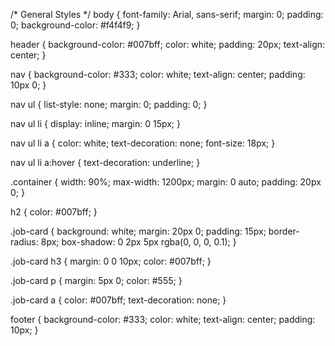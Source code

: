 
 
  /* General Styles */
body {
  font-family: Arial, sans-serif;
  margin: 0;
  padding: 0;
  background-color: #f4f4f9;
}

header {
  background-color: #007bff;
  color: white;
  padding: 20px;
  text-align: center;
}

nav {
  background-color: #333;
  color: white;
  text-align: center;
  padding: 10px 0;
}

nav ul {
  list-style: none;
  margin: 0;
  padding: 0;
}

nav ul li {
  display: inline;
  margin: 0 15px;
}

nav ul li a {
  color: white;
  text-decoration: none;
  font-size: 18px;
}

nav ul li a:hover {
  text-decoration: underline;
}

.container {
  width: 90%;
  max-width: 1200px;
  margin: 0 auto;
  padding: 20px 0;
}

h2 {
  color: #007bff;
}

.job-card {
  background: white;
  margin: 20px 0;
  padding: 15px;
  border-radius: 8px;
  box-shadow: 0 2px 5px rgba(0, 0, 0, 0.1);
}

.job-card h3 {
  margin: 0 0 10px;
  color: #007bff;
}

.job-card p {
  margin: 5px 0;
  color: #555;
}

.job-card a {
  color: #007bff;
  text-decoration: none;
}

footer {
  background-color: #333;
  color: white;
  text-align: center;
  padding: 10px;
}
